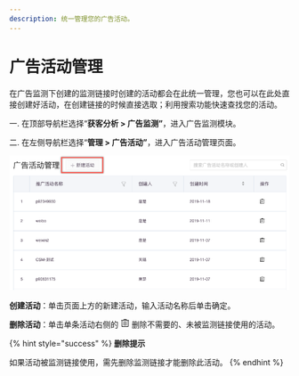 ```yaml
---
description: 统一管理您的广告活动。
---
```


# 广告活动管理

在广告监测下创建的监测链接时创建的活动都会在此统一管理，您也可以在此处直接创建好活动，在创建链接的时候直接选取；利用搜索功能快速查找您的活动。

一. 在顶部导航栏选择“**获客分析 &gt; 广告监测”**，进入广告监测模块。

二. 在左侧导航栏选择“**管理 &gt; 广告活动”**，进入广告活动管理页面。

![](../../../../.gitbook/assets/image%20%28231%29.png)

**创建活动**：单击页面上方的新建活动，输入活动名称后单击确定。

**删除活动**：单击单条活动右侧的 ![](../../../../.gitbook/assets/1.png) 删除不需要的、未被监测链接使用的活动。

{% hint style="success" %}
**删除提示**

如果活动被监测链接使用，需先删除监测链接才能删除此活动。
{% endhint %}

